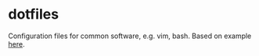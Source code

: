 # dotfiles
Configuration files for common software, e.g. vim, bash. Based on example [here](https://developer.atlassian.com/blog/2016/02/best-way-to-store-dotfiles-git-bare-repo/).
